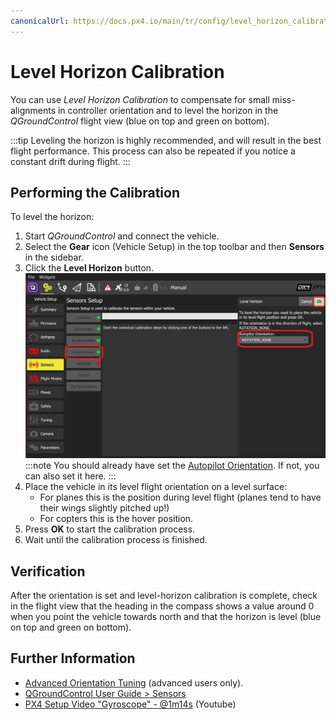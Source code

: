 ```yaml
---
canonicalUrl: https://docs.px4.io/main/tr/config/level_horizon_calibration
---
```


# Level Horizon Calibration

You can use *Level Horizon Calibration* to compensate for small miss-alignments in controller orientation and to level the horizon in the *QGroundControl* flight view (blue on top and green on bottom).

:::tip
Leveling the horizon is highly recommended, and will result in the best flight performance. This process can also be repeated if you notice a constant drift during flight.
:::

## Performing the Calibration

To level the horizon:

1. Start *QGroundControl* and connect the vehicle.
2. Select the **Gear** icon (Vehicle Setup) in the top toolbar and then **Sensors** in the sidebar.
3. Click the **Level Horizon** button. ![Level Horizon calibration](../../assets/qgc/setup/sensor/sensor_level_horizon.jpg) :::note You should already have set the [Autopilot Orientation](../config/flight_controller_orientation.md). If not, you can also set it here.
:::
4. Place the vehicle in its level flight orientation on a level surface: 
    * For planes this is the position during level flight (planes tend to have their wings slightly pitched up!)
    * For copters this is the hover position.
5. Press **OK** to start the calibration process.
6. Wait until the calibration process is finished.

## Verification

After the orientation is set and level-horizon calibration is complete, check in the flight view that the heading in the compass shows a value around 0 when you point the vehicle towards north and that the horizon is level (blue on top and green on bottom).

## Further Information

* [Advanced Orientation Tuning](../advanced_config/advanced_flight_controller_orientation_leveling.md) (advanced users only).
* [QGroundControl User Guide > Sensors](https://docs.qgroundcontrol.com/en/SetupView/sensors_px4.html#level-horizon)
* [PX4 Setup Video "Gyroscope" - @1m14s](https://youtu.be/91VGmdSlbo4?t=1m14s) (Youtube)
